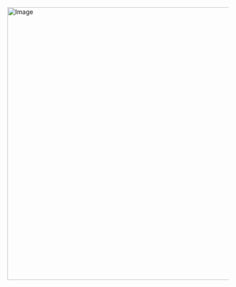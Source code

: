 <img width="641" height="622" alt="Image" src="https://github.com/user-attachments/assets/cb709102-2bf0-4ee3-bb4f-81be1ce4dcef" />
